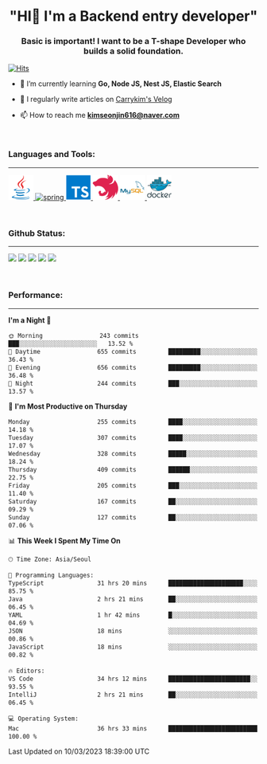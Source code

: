<h1 align="center">"HI👋 I'm a Backend entry developer" </h1>
<h3 align="center">Basic is important! I want to be a T-shape Developer who builds a solid foundation.</h3>

[![Hits](https://hits.seeyoufarm.com/api/count/incr/badge.svg?url=https%3A%2F%2Fgithub.com%2Fgimseonjin&count_bg=%2318BFE5&title_bg=%23555555&icon=ko-fi.svg&icon_color=%23E7E7E7&title=hits&edge_flat=false)](https://hits.seeyoufarm.com)

- 🌱 I’m currently learning **Go, Node JS, Nest JS, Elastic Search**

- 📝 I regularly write articles on [Carrykim's Velog](https://velog.io/@carrykim)

- 📫 How to reach me **kimseonjin616@naver.com**

<br/>

<h3 align="left">Languages and Tools:</h3>

***

<p align="left"> 
 <a href="https://www.java.com" target="_blank" rel="noreferrer"> <img src="https://raw.githubusercontent.com/devicons/devicon/master/icons/java/java-original.svg" alt="java" width="10%" height="10%"/> </a>
 <a href="https://spring.io/" target="_blank" rel="noreferrer"> <img src="https://www.vectorlogo.zone/logos/springio/springio-icon.svg" alt="spring" width="10%" height="10%"/> </a>
  <a href="https://www.typescriptlang.org/" target="_blank" rel="noreferrer"> <img src="https://raw.githubusercontent.com/devicons/devicon/master/icons/typescript/typescript-original.svg" alt="typescript" width="10%" height="10%"/> </a>
<a href="https://nestjs.com/" target="_blank" rel="noreferrer"> <img src="https://raw.githubusercontent.com/devicons/devicon/master/icons/nestjs/nestjs-plain.svg" alt="nestjs" width="10%" height="10%"/> </a> 
<a href="https://www.mysql.com/" target="_blank" rel="noreferrer"> <img src="https://raw.githubusercontent.com/devicons/devicon/master/icons/mysql/mysql-original-wordmark.svg" alt="mysql" width="10%" height="10%"/>  </a>
 <a href="https://www.docker.com/" target="_blank" rel="noreferrer"> <img src="https://raw.githubusercontent.com/devicons/devicon/master/icons/docker/docker-original-wordmark.svg" alt="docker" width="10%" height="10%"/> </a>
 </p>
</p>

<br/>

<h3 align="left">Github Status:</h3>

***

![](http://github-profile-summary-cards.vercel.app/api/cards/profile-details?username=gimseonjin&theme=nord_bright)
![](http://github-profile-summary-cards.vercel.app/api/cards/repos-per-language?username=gimseonjin&theme=nord_bright)
![](http://github-profile-summary-cards.vercel.app/api/cards/most-commit-language?username=gimseonjin&theme=nord_bright)
![](http://github-profile-summary-cards.vercel.app/api/cards/stats?username=gimseonjin&theme=nord_bright)
![](http://github-profile-summary-cards.vercel.app/api/cards/productive-time?username=gimseonjin&theme=nord_bright&utcOffset=8)


<br/>

<h3 align="left">Performance:</h3>

***

<!--START_SECTION:waka-->
**I'm a Night 🦉** 

```text
🌞 Morning                243 commits         ███░░░░░░░░░░░░░░░░░░░░░░   13.52 % 
🌆 Daytime                655 commits         █████████░░░░░░░░░░░░░░░░   36.43 % 
🌃 Evening                656 commits         █████████░░░░░░░░░░░░░░░░   36.48 % 
🌙 Night                  244 commits         ███░░░░░░░░░░░░░░░░░░░░░░   13.57 % 
```
📅 **I'm Most Productive on Thursday** 

```text
Monday                   255 commits         ████░░░░░░░░░░░░░░░░░░░░░   14.18 % 
Tuesday                  307 commits         ████░░░░░░░░░░░░░░░░░░░░░   17.07 % 
Wednesday                328 commits         █████░░░░░░░░░░░░░░░░░░░░   18.24 % 
Thursday                 409 commits         ██████░░░░░░░░░░░░░░░░░░░   22.75 % 
Friday                   205 commits         ███░░░░░░░░░░░░░░░░░░░░░░   11.40 % 
Saturday                 167 commits         ██░░░░░░░░░░░░░░░░░░░░░░░   09.29 % 
Sunday                   127 commits         ██░░░░░░░░░░░░░░░░░░░░░░░   07.06 % 
```


📊 **This Week I Spent My Time On** 

```text
🕑︎ Time Zone: Asia/Seoul

💬 Programming Languages: 
TypeScript               31 hrs 20 mins      █████████████████████░░░░   85.75 % 
Java                     2 hrs 21 mins       ██░░░░░░░░░░░░░░░░░░░░░░░   06.45 % 
YAML                     1 hr 42 mins        █░░░░░░░░░░░░░░░░░░░░░░░░   04.69 % 
JSON                     18 mins             ░░░░░░░░░░░░░░░░░░░░░░░░░   00.86 % 
JavaScript               18 mins             ░░░░░░░░░░░░░░░░░░░░░░░░░   00.82 % 

🔥 Editors: 
VS Code                  34 hrs 12 mins      ███████████████████████░░   93.55 % 
IntelliJ                 2 hrs 21 mins       ██░░░░░░░░░░░░░░░░░░░░░░░   06.45 % 

💻 Operating System: 
Mac                      36 hrs 33 mins      █████████████████████████   100.00 % 
```


 Last Updated on 10/03/2023 18:39:00 UTC
<!--END_SECTION:waka-->

<div align="center">
  
